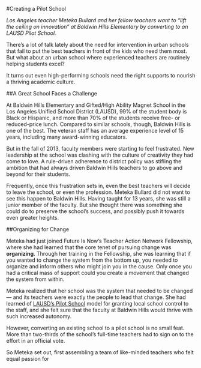 #Creating a Pilot School

*Los Angeles teacher Meteka Bullard and her fellow teachers want to “lift the ceiling on innovation” at Baldwin Hills Elementary by converting to an LAUSD Pilot School.*

There’s a lot of talk lately about the need for intervention in urban schools that fail to put the best teachers in front of the kids who need them most. But what about an urban school where experienced teachers are routinely helping students excel? 

It turns out even high-performing schools need the right supports to nourish a thriving academic culture. 

##A Great School Faces a Challenge

At Baldwin Hills Elementary and Gifted/High Ability Magnet School in the Los Angeles Unified School District (LAUSD), 99% of the student body is Black or Hispanic, and more than 70% of the students receive free- or reduced-price lunch. Compared to similar schools, though, Baldwin Hills is one of the best. The veteran staff has an average experience level of 15 years, including many award-winning educators. 

But in the fall of 2013, faculty members were starting to feel frustrated. New leadership at the school was clashing with the culture of creativity they had come to love. A rule-driven adherence to district policy was stifling the ambition that had always driven Baldwin Hills teachers to go above and beyond for their students. 

Frequently, once this frustration sets in, even the best teachers will decide to leave the school, or even the profession. Meteka Bullard did not want to see this happen to Baldwin Hills. Having taught for 13 years, she was still a junior member of the faculty. But she thought there was something she could do to preserve the school’s success, and possibly push it towards even greater heights. 

##Organizing for Change

Meteka had just joined Future Is Now’s Teacher Action Network Fellowship, where she had learned that the core tenet of pursuing change was **organizing**. Through her training in the Fellowship, she was learning that if you wanted to change the system from the bottom up, you needed to organize and inform others who might join you in the cause. Only once you had a critical mass of support could you create a movement that changed the system from within.

Meteka realized that her school was the system that needed to be changed — and its teachers were exactly the people to lead that change. She had learned of [LAUSD’s Pilot School][pilots] model for granting local school control to the staff, and she felt sure that the faculty at Baldwin Hills would thrive with such increased autonomy. 

However, converting an existing school to a pilot school is no small feat. More than two-thirds of the school’s full-time teachers had to sign on to the effort in an official vote. 

So Meteka set out, first assembling a team of like-minded teachers who felt equal passion for 


[pilots]: http://pilotschools.lausd.net/